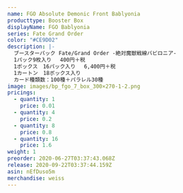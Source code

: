```yaml
---
name: FGO Absolute Demonic Front Bablyonia
producttype: Booster Box
displayName: FGO Bablyonia
series: Fate Grand Order
color: "#CE9D02"
description: |-
  ブースターパック Fate/Grand Order -絶対魔獣戦線バビロニア-
  1パック9枚入り 　400円＋税
  1ボックス　16パック入り 　6,400円＋税
  1カートン　18ボックス入り
  カード種類数：100種＋パラレル30種
image: images/bp_fgo_7_box_300×270-1-2.png
pricings:
  - quantity: 1
    price: 0.01
  - quantity: 4
    price: 0.2
  - quantity: 8
    price: 0.8
  - quantity: 16
    price: 1.6
weight: 1
preorder: 2020-06-27T03:37:43.068Z
release: 2020-09-22T03:37:44.159Z
asin: nEfDuso5m
merchandise: weiss
---
```

